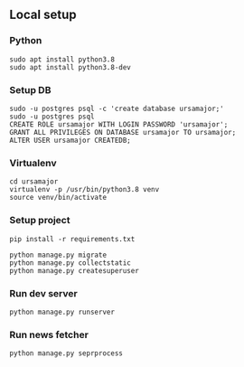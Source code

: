 ## Local setup

### Python
```shell script
sudo apt install python3.8
sudo apt install python3.8-dev
```

### Setup DB
```shell script
sudo -u postgres psql -c 'create database ursamajor;'
sudo -u postgres psql
CREATE ROLE ursamajor WITH LOGIN PASSWORD 'ursamajor';
GRANT ALL PRIVILEGES ON DATABASE ursamajor TO ursamajor;
ALTER USER ursamajor CREATEDB;
```
### Virtualenv

```shell script
cd ursamajor
virtualenv -p /usr/bin/python3.8 venv
source venv/bin/activate
```


### Setup project
```shell script
pip install -r requirements.txt
```

```shell script
python manage.py migrate
python manage.py collectstatic
python manage.py createsuperuser
```

### Run dev server
```shell script
python manage.py runserver
```

### Run news fetcher
```shell script
python manage.py seprprocess
```
